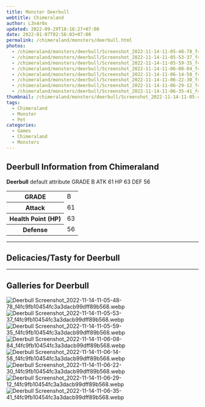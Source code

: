```yaml
---
title: Monster Deerbull
webtitle: Chimeraland
author: L3n4r0x
updated: 2022-09-29T18:18:27+07:00
date: 2022-01-07T02:56:03+07:00
permalink: /chimeraland/monsters/deerbull.html
photos:
  - /chimeraland/monsters/deerbull/Screenshot_2022-11-14-11-05-48-78_f4fc9fb10454fc3a3dacb99dff89b568.webp
  - /chimeraland/monsters/deerbull/Screenshot_2022-11-14-11-05-53-37_f4fc9fb10454fc3a3dacb99dff89b568.webp
  - /chimeraland/monsters/deerbull/Screenshot_2022-11-14-11-05-59-35_f4fc9fb10454fc3a3dacb99dff89b568.webp
  - /chimeraland/monsters/deerbull/Screenshot_2022-11-14-11-06-08-84_f4fc9fb10454fc3a3dacb99dff89b568.webp
  - /chimeraland/monsters/deerbull/Screenshot_2022-11-14-11-06-14-58_f4fc9fb10454fc3a3dacb99dff89b568.webp
  - /chimeraland/monsters/deerbull/Screenshot_2022-11-14-11-06-22-30_f4fc9fb10454fc3a3dacb99dff89b568.webp
  - /chimeraland/monsters/deerbull/Screenshot_2022-11-14-11-06-29-12_f4fc9fb10454fc3a3dacb99dff89b568.webp
  - /chimeraland/monsters/deerbull/Screenshot_2022-11-14-11-06-35-41_f4fc9fb10454fc3a3dacb99dff89b568.webp
thumbnail: /chimeraland/monsters/deerbull/Screenshot_2022-11-14-11-05-48-78_f4fc9fb10454fc3a3dacb99dff89b568.webp
tags:
  - Chimeraland
  - Monster
  - Pet
categories:
  - Games
  - Chimeraland
  - Monsters
---
```


<section id="bootstrap-wrapper"><link rel="stylesheet" href="https://rawcdn.githack.com/dimaslanjaka/Web-Manajemen/0c3b5aa1813bd4abcd2c11bf3e37928b15c28664/css/bootstrap-5-3-0-alpha3-wrapper.css"/><h2>Deerbull Information from Chimeraland</h2><p><b>Deerbull</b> default attribute GRADE B ATK 61 HP 63 DEF 56<table><tr><th>GRADE</th><td>B</td></tr><tr><th>Attack</th><td>61</td></tr><tr><th>Health Point (HP)</th><td>63</td></tr><tr><th>Defense</th><td>56</td></tr></table></p><hr/><h2>Delicacies/Tasty for Deerbull</h2><hr/><div id="gallery"><h2>Galleries for Deerbull</h2><div class="row"><div class="col-lg-6 col-12"><img src="/chimeraland/monsters/deerbull/Screenshot_2022-11-14-11-05-48-78_f4fc9fb10454fc3a3dacb99dff89b568.webp" alt="Deerbull Screenshot_2022-11-14-11-05-48-78_f4fc9fb10454fc3a3dacb99dff89b568.webp"/></div><div class="col-lg-6 col-12"><img src="/chimeraland/monsters/deerbull/Screenshot_2022-11-14-11-05-53-37_f4fc9fb10454fc3a3dacb99dff89b568.webp" alt="Deerbull Screenshot_2022-11-14-11-05-53-37_f4fc9fb10454fc3a3dacb99dff89b568.webp"/></div><div class="col-lg-6 col-12"><img src="/chimeraland/monsters/deerbull/Screenshot_2022-11-14-11-05-59-35_f4fc9fb10454fc3a3dacb99dff89b568.webp" alt="Deerbull Screenshot_2022-11-14-11-05-59-35_f4fc9fb10454fc3a3dacb99dff89b568.webp"/></div><div class="col-lg-6 col-12"><img src="/chimeraland/monsters/deerbull/Screenshot_2022-11-14-11-06-08-84_f4fc9fb10454fc3a3dacb99dff89b568.webp" alt="Deerbull Screenshot_2022-11-14-11-06-08-84_f4fc9fb10454fc3a3dacb99dff89b568.webp"/></div><div class="col-lg-6 col-12"><img src="/chimeraland/monsters/deerbull/Screenshot_2022-11-14-11-06-14-58_f4fc9fb10454fc3a3dacb99dff89b568.webp" alt="Deerbull Screenshot_2022-11-14-11-06-14-58_f4fc9fb10454fc3a3dacb99dff89b568.webp"/></div><div class="col-lg-6 col-12"><img src="/chimeraland/monsters/deerbull/Screenshot_2022-11-14-11-06-22-30_f4fc9fb10454fc3a3dacb99dff89b568.webp" alt="Deerbull Screenshot_2022-11-14-11-06-22-30_f4fc9fb10454fc3a3dacb99dff89b568.webp"/></div><div class="col-lg-6 col-12"><img src="/chimeraland/monsters/deerbull/Screenshot_2022-11-14-11-06-29-12_f4fc9fb10454fc3a3dacb99dff89b568.webp" alt="Deerbull Screenshot_2022-11-14-11-06-29-12_f4fc9fb10454fc3a3dacb99dff89b568.webp"/></div><div class="col-lg-6 col-12"><img src="/chimeraland/monsters/deerbull/Screenshot_2022-11-14-11-06-35-41_f4fc9fb10454fc3a3dacb99dff89b568.webp" alt="Deerbull Screenshot_2022-11-14-11-06-35-41_f4fc9fb10454fc3a3dacb99dff89b568.webp"/></div></div></div></section>
